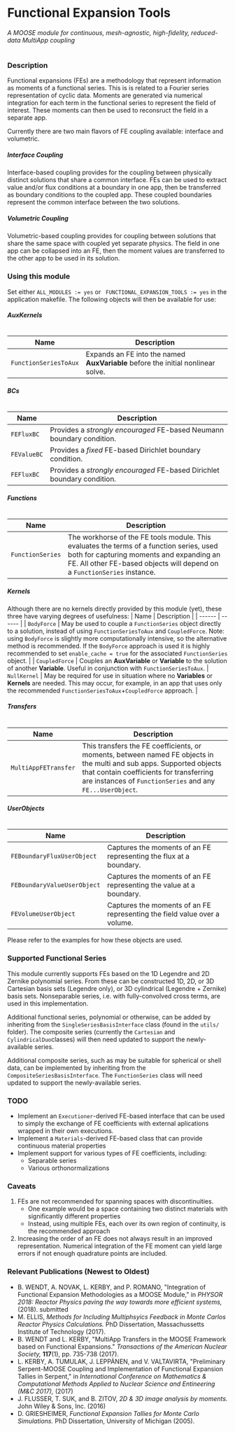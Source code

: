 # Functional Expansion Tools
###### A MOOSE module for continuous, mesh-agnostic, high-fidelity, reduced-data MultiApp coupling
#
#
#
### Description
Functional expansions (FEs) are a methodology that represent information as moments of a functional series. This is is related to a Fourier series representation of cyclic data. Moments are generated via numerical integration for each term in the functional series to represent the field of interest. These moments can then be used to reconsruct the field in a separate app.

Currently there are two main flavors of FE coupling available: interface and volumetric.

##### Interface Coupling
Interface-based coupling provides for the coupling between physically distinct solutions that share a common interface. FEs can be used to extract value and/or flux conditions at a boundary in one app, then be transferred as boundary conditions to the coupled app. These coupled boundaries represent the common interface between the two solutions.

##### Volumetric Coupling
Volumetric-based coupling provides for coupling between solutions that share the same space with coupled yet separate physics. The field in one app can be collapsed into an FE, then the moment values are transferred to the other app to be used in its solution.

### Using this module
Set either `ALL_MODULES := yes` or ` FUNCTIONAL_EXPANSION_TOOLS := yes` in the application makefile. The following objects will then be available for use:

##### AuxKernels
#
| Name | Description |
| ------ | ------ |
| `FunctionSeriesToAux` | Expands an FE into the named **AuxVariable** before the initial nonlinear solve. |

##### BCs
#
| Name | Description |
| ------ | ------ |
| `FEFluxBC` | Provides a *strongly encouraged* FE-based Neumann boundary condition. |
| `FEValueBC` | Provides a *fixed* FE-based Dirichlet boundary condition. |
| `FEFluxBC` | Provides a *strongly encouraged* FE-based Dirichlet boundary condition. |

##### Functions
#
| Name | Description |
| ------ | ------ |
| `FunctionSeries` | The workhorse of the FE tools module. This evaluates the terms of a function series, used both for capturing moments and expanding an FE. All other FE-based objects will depend on a `FunctionSeries` instance. |

##### Kernels
 Although there are no kernels directly provided by this module (yet), these three have varying degrees of usefulness:
| Name | Description |
| ------ | ------ |
| `BodyForce` | May be used to couple a `FunctionSeries` object directly to a solution, instead of using `FunctionSeriesToAux` and `CoupledForce`. Note: using `BodyForce` is slightly more computationally intensive, so the alternative method is recommended. If the `BodyForce` approach is used it is highly recommended to set `enable_cache = true` for the associated `FunctionSeries` object. |
| `CoupledForce` | Couples an **AuxVariable** or **Variable** to the solution of another **Variable**. Useful in conjunction with `FunctionSeriesToAux`.
| `NullKernel` | May be required for use in situation where no **Variables** or **Kernels** are needed. This may occur, for example, in an app that uses only the recommended `FunctionSeriesToAux`+`CoupledForce` approach. |

##### Transfers
#
| Name | Description |
| ------ | ------ |
| `MultiAppFETransfer` | This transfers the FE coefficients, or moments, between named FE objects in the multi and sub apps. Supported objects that contain coefficients for transferring are instances of `FunctionSeries` and any `FE...UserObject`. |

##### UserObjects
#
| Name | Description |
| ------ | ------ |
| `FEBoundaryFluxUserObject` | Captures the moments of an FE representing the flux at a boundary. |
| `FEBoundaryValueUserObject` | Captures the moments of an FE representing the value at a boundary. |
| `FEVolumeUserObject` | Captures the moments of an FE representing the field value over a volume. |


Please refer to the examples for how these objects are used.

### Supported Functional Series
This module currently supports FEs based on the 1D Legendre and 2D Zernike polynomial series. From these can be constructed 1D, 2D, or 3D Cartesian basis sets (Legendre only), or 3D cylindrical (Legendre + Zernike) basis sets. Nonseparable series, i.e. with fully-convolved cross terms, are used in this implementation.

Additional functional series, polynomial or otherwise, can be added by inheriting from the `SingleSeriesBasisInterface` class (found in the `utils/` folder). The composite series (currently the `Cartesian` and `CylindricalDuo`classes) will then need updated to support the newly-available series.

Additional composite series, such as may be suitable for spherical or shell data, can be implemented by inheriting from the `CompositeSeriesBasisInterface`. The `FunctionSeries` class will need updated to support the newly-available series.

### TODO
* Implement an `Executioner`-derived FE-based interface that can be used to simply the exchange of FE coefficients with external aplications wrapped in their own executions.
* Implement a `Materials`-derived FE-based class that can provide continuous material properties
* Implement support for various types of FE coefficients, including:
  * Separable series
  * Various orthonormalizations

### Caveats
1) FEs are not recommended for spanning spaces with discontinuities.
   * One example would be a space containing two distinct materials with significantly different properties
   * Instead, using multiple FEs, each over its own region of continuity, is the recommended approach
2) Increasing the order of an FE does not always result in an improved representation. Numerical integration of the FE moment can yield large errors if not enough quadrature points are included.

### Relevant Publications (Newest to Oldest)
* B. WENDT, A. NOVAK, L. KERBY, and P. ROMANO, "Integration of Functional Expansion Methodologies as a MOOSE Module," in *PHYSOR 2018: Reactor Physics paving the way towards more efficient systems,* (2018). submitted
* M. ELLIS, *Methods for Including Multiphsyics Feedback in Monte Carlos Reactor Physics Calculations.* PhD Dissertation, Massachussetts Institute of Technology (2017).
* B. WENDT and L. KERBY, "MultiApp Transfers in the MOOSE Framework based on Functional Expansions." *Transactions of the American Nuclear Society,* **117**(1), pp. 735-738 (2017).
* L. KERBY, A. TUMULAK, J. LEPPÄNEN, and V. VALTAVIRTA, "Preliminary Serpent-MOOSE Coupling and Implementation of Functional Expansion Tallies in Serpent," in *International Conference on Mathematics & Computational Methods Applied to Nuclear Science and Entineering (M&C 2017),* (2017)
* J. FLUSSER, T. SUK, and B. ZITOV, *2D & 3D image analysis by moments.* John Wiley & Sons, Inc. (2016)
* D. GRIESHEIMER, *Functional Expansion Tallies for Monte Carlo Simulations.* PhD Dissertation, University of Michigan (2005).
